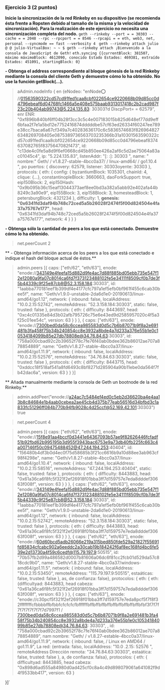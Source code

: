 ### Ejercicio 3 (2 puntos)
**Inicie la sincronización de la red Rinkeby en su dispositivo (se recomienda ésta frente a Ropsten debido al tamaño de la misma y la velocidad de sincronización). Para la realización de este ejercicio no necesita una sincronización completa del nodo.**
`geth --rinkeby --port = = 30303 --cache = = 2048 --rpc --rpcport = = 8546 --rpcapi = = eth, web3, net, personal --syncmode == fast --verbosity 4 `
`geth --rinkeby attach
julio @ @ julio-VirtualBox: ~ ~ $ geth --rinkeby attach ¡Bienvenido a la consola de JavaScript de Geth!`
`eth.syncing {{currentBlock: 381507, máximo máximoBlock: 4612090, conocido Estado Estados: 469381, extraído Estados: 451091, startingBlock: 0}`

**- Obtenga el address correspondiente al bloque génesis de la red Rinkeby mediante la consola del cliente Geth y demuestre cómo lo ha obtenido. No use la función getBlock(...).**

> aAdmin.nodeInfo
{
  en {eNodeo: "enNode:o: //01563590322cd57cd91fed1caa8cbf022654ce9220668b09d85cc0d4796ebeaf6d04768fc1466a5e408e575baab9313017418c2b2cad987f23c20b404ab99743@5.224.135.83: 30303?d DiscpPort= = 62579",
  enr ENR: "0xf896b840bf6ff04b28f3cc3c5c4e007183015b825d648ef77dd9eff6bfaa2f7e1a5bd12e7752416874dddddbe57cf63ed26334f60247ee789e38cc7baca6a67cf349a7c40283636170c6c5836574683f8269648276348269708405e0875389736563703235366b31a10301563590322cd57cd91fed1caa8cbf022654ce9220668b09d85cc0d4796ebeaf8374637082765f8375647082f473",
  id: "c13de4c0fe5a8d9f6ef0668cd45b850ee426a2af6c5d2ae75064a83ac01045c4",
  ip: "5.224.135.83",
  listenAddr: "[: :]: 30303 ",
  name: " nombre:" Geth/ / v1.8.27-stable-4bcc0a37/ / linux-amd64/ / go1.10.4 ",
  po puertos: {
     discovery: 62579,
    listener: 30303oyente: 30303
  },
  protocols: {
    eth: {
      config: {
        byzantiumBlock: 1035301,
        chainId: 4,
        clique: {...},
        constantinopleBlock: 3660663,
        daoForkSupport: true,
        eip150Block: 2,
        eip150Hash: "0x9b095b36c15eaf13044373aef8ee0bd3a382a5abb92e402afa44b8249c3a90e9",
        eip155Block: 3,
        eip158Block: 3,
        homesteadBlock: 1,
        petersburgBlock: 4321234
      },
      difficulty: 1,
      **genesis: "0x6341fd3daf94b748c72ced5a5b26028f2474f5f00d824504e4fa37a75767e177"**,
      head: "0x6341fd3daf94b748c72ced5a5b26028f2474f5f00d824504e4fa37a75767e177",
      network: 4
    }
  }
}
> 
**- Obtenga sólo la cantidad de peers a los que está conectado. Demuestre cómo lo ha obtenido.**
> net.peerCount
2
> 

** - Obtenga información acerca de los peers a los que está conectado e indique el hash del bloque actual de éstos.**
> admin.peers
[{
    caps: ["eth/62", "eth/63"],
    enode: "enode://343149e4feefa15d882d9fe4ac7d88f885bd05ebb735e547f12e12080a9fa07c8014ca6fd7f373123488102fe5e34111f8509cf0b7de3f5b44339c9f25e87cb8@52.3.158.184:30303",
    id: "1aabba770181eef1b399df4e4177cfc797a1ef5efb0bf961f455c6cab30bee5f",
    name: "Geth/v1.9.0-unstable-2da6d1e0-20190613/linux-amd64/go1.12",
    network: {
      inbound: false,
      localAddress: "10.0.2.15:52742",
      remoteAddress: "52.3.158.184:30303",
      static: false,
      trusted: false
    },
    protocols: {
      eth: {
        difficulty: 8443697,
        head: "0xc4c01335e84d3b02afb795726c75e6e43ed9d2585957020c4f5a3f25c01ee54c",
        version: 63
      }
    }
}, {
    caps: ["eth/63"],
    enode: "enode://7300bed0da58c6ccea985583d0d5c7b6b87071b9f8a2e691481b3fa458f75b34b240854cc8e3932a8bde4a7d233a376e55b1e0c10534184099b85e27db78808e@34.76.84.63:30303",
    id: "758a000cbad92c2b39652f78c7fe76f40ab0bdee362b86012ae707a878854889",
    name: "Geth/v1.8.27-stable-4bcc0a37/linux-amd64/go1.11.9",
    network: {
      inbound: false,
      localAddress: "10.0.2.15:52576",
      remoteAddress: "34.76.84.63:30303",
      static: false,
      trusted: false
    },
    protocols: {
      eth: {
        difficulty: 8443715,
        head: "0xddcc18f518af541a8fd6493c8bf8271d285904a90b11ebe0da564f7fb42dac6a",
        version: 63
      }
    }
}]

** Añada manualmente mediante la consola de Geth un bootnode de la red Rinkeby.**
>admin.addPeer("enode://a24ac7c5484ef4ed0c5eb2d36620ba4e4aa13b8c84684e1b4aab0cebea2ae45cb4d375b77eab56516d34bfbd3c1a833fc51296ff084b770b94fb9028c4d25ccf@52.169.42.101:30303")
true

> net.peerCount
4

> admin.peers
[{
    caps: ["eth/62", "eth/63"],
    enode: "enode://15f8e91aa4bccf0d3441e64367093b57ae9f82626446fcfadf51b92fbd62b995195b3d955f3943bac6753e9a73db40fb225fc663c4a007146f50c09475488452@47.244.194.253:40404",
    id: "156480b4df3b0d4ec0f75d58685b3f21cc6616b9a10d88ee3ab963cf98f4298e",
    name: "Geth/v1.8.27-stable-4bcc0a37/linux-amd64/go1.10.4",
    network: {
      inbound: false,
      localAddress: "10.0.2.15:58516",
      remoteAddress: "47.244.194.253:40404",
      static: false,
      trusted: false
    },
    protocols: {
      eth: {
        difficulty: 8443883,
        head: "0x61a36ca6f8fc5f321f2ef26918f01bba3ff7d159757e7eda8dddef30663f008f",
        version: 63
      }
    }
}, {
    caps: ["eth/62", "eth/63"],
    enode: "enode://343149e4feefa15d882d9fe4ac7d88f885bd05ebb735e547f12e12080a9fa07c8014ca6fd7f373123488102fe5e34111f8509cf0b7de3f5b44339c9f25e87cb8@52.3.158.184:30303",
    id: "1aabba770181eef1b399df4e4177cfc797a1ef5efb0bf961f455c6cab30bee5f",
    name: "Geth/v1.9.0-unstable-2da6d1e0-20190613/linux-amd64/go1.12",
    network: {
      inbound: false,
      localAddress: "10.0.2.15:52742",
      remoteAddress: "52.3.158.184:30303",
      static: false,
      trusted: false
    },
    protocols: {
      eth: {
        difficulty: 8443883,
        head: "0x61a36ca6f8fc5f321f2ef26918f01bba3ff7d159757e7eda8dddef30663f008f",
        version: 63
      }
    }
}, {
    caps: ["eth/62", "eth/63"],
    enode: "enode://60d60bcd5adb26066e219a315bed850fde529a21827f55691fd85834cfcabc902a6eeddc2a30cab19b184242f6af8ec168fd4bc6fe539e2d13730a4f59c6cedf@115.79.197.9:50515",
    id: "70b57fb2d99a486582d0007b81606a06dc6f81cc2fcb01d529da57c818cdc9b0",
    name: "Geth/v1.8.27-stable-4bcc0a37/windows-amd64/go1.11.5",
    network: {
      inbound: false,
      localAddress: "10.0.2.15:53450",
      remoteAddress: "115.79.197.9:50515",
      estaáticas: false,
      trusted: false
    },
   as, de confianza: false}, protocolos: {
      eth: {
        eth: {difficultyad: 8443883,
        head cabeza: "0x61a36ca6f8fc5f321f2ef26918f01bba3ff7d159757e7eda8dddef30663f008f",
        version: 63
      }
    }
}, {
    caps: ["eth/63"],
    enode: "enode://c30pcf5f321f2ef26918f01bba3ff7d159757e7eda8pcf5f7f8f32ffffffffcfbbbbffbfbbfcfcfcfcfbffffffbffbffbffbffbffbffbffbffbffbfbf3f7f7f7f7f7f7f7f7f7d7997f1 / 7300bed0da58c6ccea985583d0d5c7b6b87071b9f8a2e691481b3fa458f75b34b240854cc8e3932a8bde4a7d233a376e55b1e0c10534184099b85e27db78808e@34.76.84.63: 30303",
   , id: "758a000cbad92c2b39652f78c7fe76f40ab0bdee362b86012ae707a878854889",
    nam nombre: "Geth/ / v1.8.27-estable-4bcc0a37/linux-amd64/go1.11.9",
    network: {
      inbound: false,
      / Linux en AMD64 / go1.11.9", La red: {entrada: falso, localAddress: "10.0 .2.15: 52576 ",
      remoteAddress
      Dirección remota: "34.76.84.63:30303",
      estaática: false,
      trusted: false
    },
   a, de confianza: falsa}, protocolos: {
      eth: {
        difficultyad: 8443885,
        head cabeza: "0x898d6ad555a84980d0ad425cf0c8a4c49d898079061a641082f9d4f9533bb417",
        version: 63
      }
  
}]`
